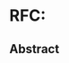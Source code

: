 # RFC: <REPLACE TITLE>

## Abstract

<REPLACE ABSTRACT>

<!--- Replace this line and start writing your RFC. Good luck! -->

